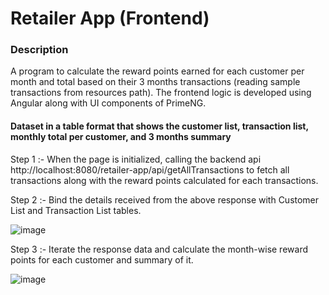 # Retailer App (Frontend)

### Description
A program to calculate the reward points earned for each customer per month and total based on their 3 months transactions (reading sample transactions from resources path). The frontend logic is developed using Angular along with UI components of PrimeNG.

#### Dataset in a table format that shows the customer list, transaction list, monthly total per customer, and 3 months summary

Step 1 :- When the page is initialized, calling the backend api http://localhost:8080/retailer-app/api/getAllTransactions
to fetch all transactions along with the reward points calculated for each transactions.

Step 2 :- Bind the details received from the above response with Customer List and Transaction List tables.

![image](https://user-images.githubusercontent.com/112087209/187033458-88bff196-31c3-4627-bbea-c98a42ed607b.png)

Step 3 :- Iterate the response data and calculate the month-wise reward points for each customer and summary of it.

![image](https://user-images.githubusercontent.com/112087209/187033519-39fc5a87-7f53-478d-9bb0-1622cd8cc94d.png)
